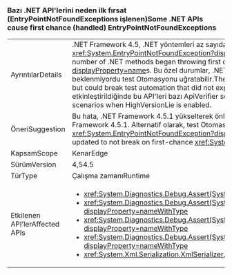 ### <a name="some-net-apis-cause-first-chance-handled-entrypointnotfoundexceptions"></a><span data-ttu-id="64bc1-101">Bazı .NET API'lerini neden ilk fırsat (EntryPointNotFoundExceptions işlenen)</span><span class="sxs-lookup"><span data-stu-id="64bc1-101">Some .NET APIs cause first chance (handled) EntryPointNotFoundExceptions</span></span>

|   |   |
|---|---|
|<span data-ttu-id="64bc1-102">Ayrıntılar</span><span class="sxs-lookup"><span data-stu-id="64bc1-102">Details</span></span>|<span data-ttu-id="64bc1-103">.NET Framework 4.5, .NET yöntemleri az sayıda ilk fırsat özel durum atma başlangıcından <xref:System.EntryPointNotFoundException?displayProperty=name>s.</span><span class="sxs-lookup"><span data-stu-id="64bc1-103">In the .NET Framework 4.5, a small number of .NET methods began throwing first chance <xref:System.EntryPointNotFoundException?displayProperty=name>s.</span></span> <span data-ttu-id="64bc1-104">Bu özel durumlar, .NET Framework içinde işlendi, ancak ilk fırsat özel beklenmiyordu test Otomasyonu uğratabilir.</span><span class="sxs-lookup"><span data-stu-id="64bc1-104">These exceptions were handled within the .NET Framework, but could break test automation that did not expect the first chance exceptions.</span></span> <span data-ttu-id="64bc1-105">HighVersionLie etkinleştirildiğinde bu API'leri bazı ApiVerifier senaryoları bölün.</span><span class="sxs-lookup"><span data-stu-id="64bc1-105">These same APIs break some ApiVerifier scenarios when HighVersionLie is enabled.</span></span>|
|<span data-ttu-id="64bc1-106">Öneri</span><span class="sxs-lookup"><span data-stu-id="64bc1-106">Suggestion</span></span>|<span data-ttu-id="64bc1-107">Bu hata, .NET Framework 4.5.1 yükselterek önlenebilir.</span><span class="sxs-lookup"><span data-stu-id="64bc1-107">This bug can be avoided by upgrading to .NET Framework 4.5.1.</span></span> <span data-ttu-id="64bc1-108">Alternatif olarak, test Otomasyonu ilk şans kesmemesi için güncelleştirilebilir <xref:System.EntryPointNotFoundException?displayProperty=name>s.</span><span class="sxs-lookup"><span data-stu-id="64bc1-108">Alternatively, test automation can be updated to not break on first-chance <xref:System.EntryPointNotFoundException?displayProperty=name>s.</span></span>|
|<span data-ttu-id="64bc1-109">Kapsam</span><span class="sxs-lookup"><span data-stu-id="64bc1-109">Scope</span></span>|<span data-ttu-id="64bc1-110">Kenar</span><span class="sxs-lookup"><span data-stu-id="64bc1-110">Edge</span></span>|
|<span data-ttu-id="64bc1-111">Sürüm</span><span class="sxs-lookup"><span data-stu-id="64bc1-111">Version</span></span>|<span data-ttu-id="64bc1-112">4,5</span><span class="sxs-lookup"><span data-stu-id="64bc1-112">4.5</span></span>|
|<span data-ttu-id="64bc1-113">Tür</span><span class="sxs-lookup"><span data-stu-id="64bc1-113">Type</span></span>|<span data-ttu-id="64bc1-114">Çalışma zamanı</span><span class="sxs-lookup"><span data-stu-id="64bc1-114">Runtime</span></span>|
|<span data-ttu-id="64bc1-115">Etkilenen API’ler</span><span class="sxs-lookup"><span data-stu-id="64bc1-115">Affected APIs</span></span>|<ul><li><xref:System.Diagnostics.Debug.Assert(System.Boolean)?displayProperty=nameWithType></li><li><xref:System.Diagnostics.Debug.Assert(System.Boolean,System.String)?displayProperty=nameWithType></li><li><xref:System.Diagnostics.Debug.Assert(System.Boolean,System.String,System.String)?displayProperty=nameWithType></li><li><xref:System.Diagnostics.Debug.Assert(System.Boolean,System.String,System.String,System.Object[])?displayProperty=nameWithType></li><li><xref:System.Xml.Serialization.XmlSerializer.%23ctor(System.Type)?displayProperty=nameWithType></li></ul>|


